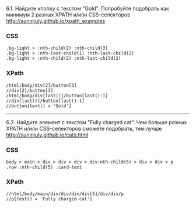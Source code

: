 6.1. Найдите кпопку c текстом "Gold". Попробуйте подобрать как минимум 2 разных XPATH и/или CSS-селекторов
http://suninjuly.github.io/xpath_examples
### CSS
```
.bg-light > :nth-child(2) :nth-child(3)
.bg-light > :nth-last-child(1) :nth-last-child(2)
.bg-light > :nth-child(2) :nth-last-child(2)
```
### XPath
```
/html/body/div[2]/button[3]
//div[2]/button[3]
/html/body/div[last()]/button[last()-1]
//div[last()]/button[last()-1]
//button[text() = 'Gold']
 ```
 ***
6.2. Найдите элемент с текстом "Fully charged cat". Чем больше разных XPATH и/или CSS-селекторов сможете подобрать, тем лучше
http://suninjuly.github.io/cats.html
### CSS
 ```
 body > main > div > div > div > div:nth-child(5) > div > div > p
.row :nth-child(5) .card-text

 ```
### XPath
 ```
//html/body/main/div/div/div/div[5]/div/div/p
//p[text() = 'Fully charged cat']
 ```
